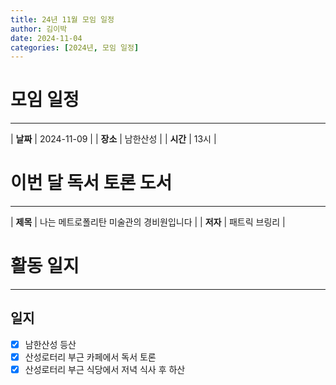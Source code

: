 ```yaml
---
title: 24년 11월 모임 일정
author: 김이박
date: 2024-11-04
categories: [2024년, 모임 일정]
---
```


# **모임 일정**
---

| **날짜** | 2024-11-09 |
| **장소** | 남한산성    |
| **시간** | 13시       |


# **이번 달 독서 토론 도서**
---

| **제목** | 나는 메트로폴리탄 미술관의 경비원입니다 |
| **저자** | 패트릭 브링리   |

# **활동 일지**
---
## **일지**  
  - [x] 남한산성 등산
  - [x] 산성로터리 부근 카페에서 독서 토론
  - [x] 산성로터리 부근 식당에서 저녁 식사 후 하산
